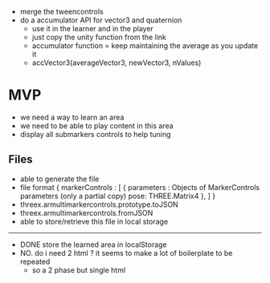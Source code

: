 - merge the tweencontrols 
- do a accumulator API for vector3 and quaternion
  - use it in the learner and in the player
  - just copy the unity function from the link
  - accumulator function = keep maintaining the average as you update it
  - accVector3(averageVector3, newVector3, nValues)

# MVP
- we need a way to learn an area
- we need to be able to play content in this area
- display all submarkers controls to help tuning

## Files
- able to generate the file
- file format
    	{
		markerControls : [
			{
				parameters : Objects of MarkerControls parameters (only a partial copy)
				pose: THREE.Matrix4
			},
		]
	}
- threex.armultimarkercontrols.prototype.toJSON
- threex.armultimarkercontrols.fromJSON
- able to store/retrieve this file in local storage



----
- DONE store the learned area in localStorage
- NO. do i need 2 html ? it seems to make a lot of boilerplate to be repeated
  - so a 2 phase but single html
